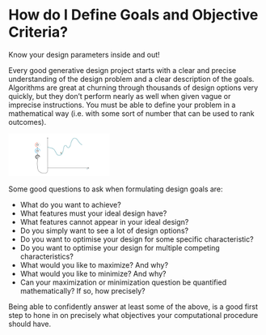 # How do I Define Goals and Objective Criteria?
Know your design parameters inside and out!  

Every good generative design project starts with a clear and precise understanding of the design problem and a clear description of the goals. Algorithms are great at churning through thousands of design options very quickly, but they don’t perform nearly as well when given vague or imprecise instructions. You must be able to define your problem in a mathematical way (i.e. with some sort of number that can be used to rank outcomes).

<img src="../../assets/deeper/definegoals.png" style="width:200px;"/>

Some good questions to ask when formulating design goals are: 

- What do you want to achieve?  
- What features must your ideal design have? 
- What features cannot appear in your ideal design? 
- Do you simply want to see a lot of design options? 
- Do you want to optimise your design for some specific characteristic? 
- Do you want to optimise your design for multiple competing characteristics? 
- What would you like to maximize? And why? 
- What would you like to minimize? And why? 
- Can your maximization or minimization question be quantified mathematically? If so, how precisely?

Being able to confidently answer at least some of the above, is a good first step to hone in on precisely what objectives your computational procedure should have.
